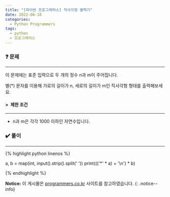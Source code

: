 ```yaml
---
title: "[파이썬 프로그래머스] 직사각형 별찍기"
date: 2022-06-18
categories:
  - Python Programmers
tags:
  - python
  - 프로그래머스
---
```


### ❓ 문제

---

이 문제에는 표준 입력으로 두 개의 정수 n과 m이 주어집니다.

별(*) 문자를 이용해 가로의 길이가 n, 세로의 길이가 m인 직사각형 형태를 출력해보세요.


#### > &nbsp;제한 조건

---

- n과 m은 각각 1000 이하인 자연수입니다.


### ✔️ 풀이

---

{% highlight python linenos %}

a, b = map(int, input().strip().split(' '))
print((('*' * a) + '\n') * b)

{% endhighlight %}


**Notice:** 이 게시물은 [programmers.co.kr](https://programmers.co.kr/learn/courses/30/lessons/12969) 사이트를 참고하였습니다.
{: .notice--info}